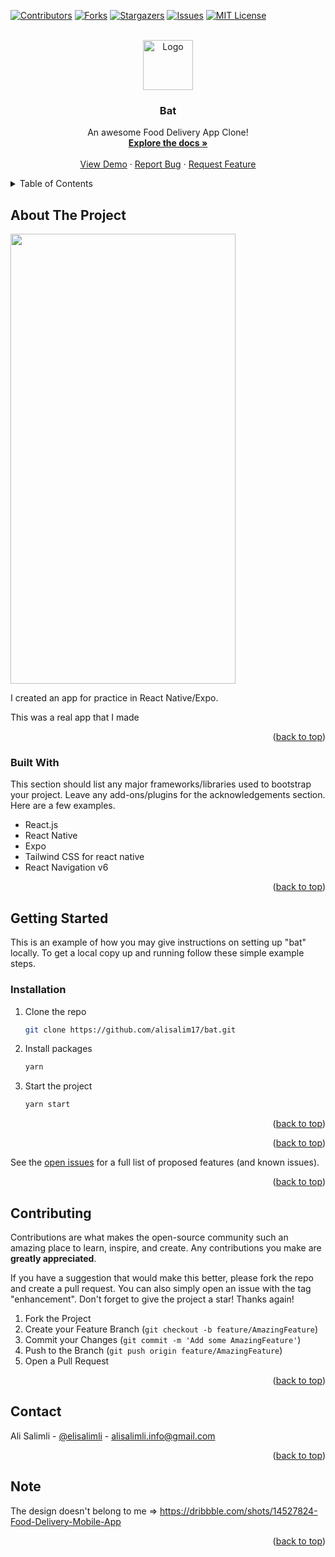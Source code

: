 <!-- Improved compatibility of back-to-top link: See: https://github.com/alisalim17/bat/pull/73 -->
<a name="readme-top"></a>
<!--
*** Thanks for checking out the bat. If you have a suggestion
*** That would make this better, please fork the repo and create a pull request
*** or simply open an issue with the tag "enhancement".
*** Don't forget to give the project a star!
*** Thanks again! Now go create something AMAZING! :D
-->



<!-- PROJECT SHIELDS -->
<!--
*** I'm using markdown "reference style" links for readability.
*** Reference links are enclosed in brackets [ ] instead of parentheses ( ).
*** See the bottom of this document for the declaration of the reference variables
*** for contributors-url, forks-url, etc. This is an optional, concise syntax you may use.
*** https://www.markdownguide.org/basic-syntax/#reference-style-links
-->
[![Contributors][contributors-shield]][contributors-url]
[![Forks][forks-shield]][forks-url]
[![Stargazers][stars-shield]][stars-url]
[![Issues][issues-shield]][issues-url]
[![MIT License][license-shield]][license-url]
<!-- [![LinkedIn][linkedin-shield]][linkedin-url] -->



<!-- PROJECT LOGO -->
<br />
<div align="center">
  <a href="https://github.com/alisalim17/bat">
    <img src="assets/images/logo.png" alt="Logo" width="80" height="80">
  </a>

  <h3 align="center">Bat</h3>

  <p align="center">
    An awesome Food Delivery App Clone!
    <br />
    <a href="https://github.com/alisalim17/bat"><strong>Explore the docs »</strong></a>
    <br />
    <br />
    <a href="https://expo.dev/@quantum17/bat">View Demo</a>
    ·
    <a href="https://github.com/alisalim17/bat/issues">Report Bug</a>
    ·
    <a href="https://github.com/alisalim17/bat/issues">Request Feature</a>
  </p>
</div>



<details>
  <summary>Table of Contents</summary>
  <ol>
    <li>
      <a href="#about-the-project">About The Project</a>
      <ul>
        <li><a href="#built-with">Built With</a></li>
      </ul>
    </li>
    <li>
      <a href="#getting-started">Getting Started</a>
      <ul>
        <li><a href="#installation">Installation</a></li>
      </ul>
    </li>
    <li><a href="#usage">Usage</a></li>
    <li><a href="#contributing">Contributing</a></li>
    <li><a href="#contact">Contact</a></li>
    <li><a href="#note">Note</a></li>
    <!-- <li><a href="#acknowledgments">Acknowledgments</a></li> -->
  </ol>
</details>



<!-- ABOUT THE PROJECT -->
## About The Project

<img src="assets/images/screenshoot_1.png" width="360px" height="720px"/>

I created an app for practice in React Native/Expo.

This was a real app that I made

<p align="right">(<a href="#readme-top">back to top</a>)</p>



### Built With

This section should list any major frameworks/libraries used to bootstrap your project. Leave any add-ons/plugins for the acknowledgements section. Here are a few examples.

- React.js
- React Native 
- Expo
- Tailwind CSS for react native
- React Navigation v6


<p align="right">(<a href="#readme-top">back to top</a>)</p>



<!-- GETTING STARTED -->
## Getting Started

This is an example of how you may give instructions on setting up "bat" locally.
To get a local copy up and running follow these simple example steps.

### Installation

1. Clone the repo
   ```sh
   git clone https://github.com/alisalim17/bat.git
   ```
2. Install packages
   ```sh
   yarn
   ```
3. Start the project
   ```sh
   yarn start
   ```

<p align="right">(<a href="#readme-top">back to top</a>)</p>



<p align="right">(<a href="#readme-top">back to top</a>)</p>


See the [open issues](https://github.com/alisalim17/bat/issues) for a full list of proposed features (and known issues).

<p align="right">(<a href="#readme-top">back to top</a>)</p>



<!-- CONTRIBUTING -->
## Contributing

Contributions are what makes the open-source community such an amazing place to learn, inspire, and create. Any contributions you make are **greatly appreciated**.

If you have a suggestion that would make this better, please fork the repo and create a pull request. You can also simply open an issue with the tag "enhancement".
Don't forget to give the project a star! Thanks again!

1. Fork the Project
2. Create your Feature Branch (`git checkout -b feature/AmazingFeature`)
3. Commit your Changes (`git commit -m 'Add some AmazingFeature'`)
4. Push to the Branch (`git push origin feature/AmazingFeature`)
5. Open a Pull Request

<p align="right">(<a href="#readme-top">back to top</a>)</p>

<!-- CONTACT -->
## Contact

Ali Salimli - [@elisalimli](https://twitter.com/elisalimli) - alisalimli.info@gmail.com


<p align="right">(<a href="#readme-top">back to top</a>)</p>


<!-- ACKNOWLEDGMENTS -->
<!-- ## Acknowledgments -->


## Note
The design doesn't belong to me => https://dribbble.com/shots/14527824-Food-Delivery-Mobile-App

<p align="right">(<a href="#readme-top">back to top</a>)</p>



<!-- MARKDOWN LINKS & IMAGES -->
<!-- https://www.markdownguide.org/basic-syntax/#reference-style-links -->
[contributors-shield]: https://img.shields.io/github/contributors/alisalim17/bat.svg?style=for-the-badge
[contributors-url]: https://github.com/alisalim17/bat/graphs/contributors
[forks-shield]: https://img.shields.io/github/forks/alisalim17/bat.svg?style=for-the-badge
[forks-url]: https://github.com/alisalim17/bat/network/members
[stars-shield]: https://img.shields.io/github/stars/alisalim17/bat.svg?style=for-the-badge
[stars-url]: https://github.com/alisalim17/bat/stargazers
[issues-shield]: https://img.shields.io/github/issues/alisalim17/bat.svg?style=for-the-badge
[issues-url]: https://github.com/alisalim17/bat/issues
[license-shield]: https://img.shields.io/github/license/alisalim17/bat.svg?style=for-the-badge
[license-url]: https://github.com/alisalim17/bat/blob/master/LICENSE.txt
<!-- [linkedin-shield]: https://img.shields.io/badge/-LinkedIn-black.svg?style=for-the-badge&logo=linkedin&colorB=555 -->
<!-- [linkedin-url]: https://linkedin.com/in/alisalim17 -->
[product-screenshot]: assets/images/screenshoot_1.png
[React.js]: https://img.shields.io/badge/React-20232A?style=for-the-badge&logo=react&logoColor=61DAFB
[React-url]: https://reactjs.org/
